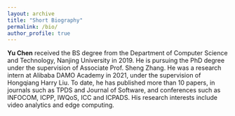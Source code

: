 ```yaml
---
layout: archive
title: "Short Biography"
permalink: /bio/
author_profile: true
---
```

**Yu Chen** received the BS degree from the Department of Computer Science and Technology, Nanjing University in 2019. He is pursuing the PhD degree under the supervision of Associate Prof. Sheng Zhang. He was a research intern at Alibaba DAMO Academy in 2021, under the supervision of Hongqiang Harry Liu. To date, he has published more than 10 papers, in journals such as TPDS and Journal of Software, and conferences such as INFOCOM, ICPP, IWQoS, ICC and ICPADS. His research interests include video analytics and edge computing.